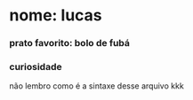 # nome: lucas
### prato favorito: bolo de fubá

### curiosidade
não lembro como é a sintaxe desse arquivo kkk
